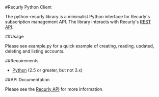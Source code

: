 #Recurly Python Client

The python-recurly library is a minimalist Python interface for Recurly's subscription management API. The library interacts with Recurly's [REST API](http://support.recurly.com/faqs/api).

##Usage

Please see example.py for a quick example of creating, reading, updated, deleting and listing accounts.

##Requirements

- [Python](http://python.org/) (2.5 or greater, but not 3.x)

##API Documentation

Please see the [Recurly API](http://support.recurly.com/faqs/api/) for more information.